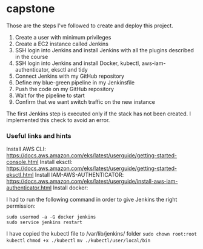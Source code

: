 # capstone

Those are the steps I've followed to create and deploy this project.

1. Create a user with minimum privileges
2. Create a EC2 instance called Jenkins
3. SSH login into Jenkins and install Jenkins with all the plugins described in the course
4. SSH login into Jenkins and install Docker, kubectl, aws-iam-authenticator, eksctl and tidy
5. Connect Jenkins with my GitHub repository
6. Define my blue-green pipeline in my Jenkinsfile
7. Push the code on my GitHub repository
8. Wait for the pipeline to start
9. Confirm that we want switch traffic on the new instance


The first Jenkins step is executed only if the stack has not been created. I implemented this check to avoid an error.

### Useful links and hints

Install AWS CLI: https://docs.aws.amazon.com/eks/latest/userguide/getting-started-console.html
Install eksctl: https://docs.aws.amazon.com/eks/latest/userguide/getting-started-eksctl.html
Install IAM-AWS-AUTHENTICATOR: https://docs.aws.amazon.com/eks/latest/userguide/install-aws-iam-authenticator.html
Install docker: 

I had to run the following command in order to give Jenkins the right permission:
```
sudo usermod -a -G docker jenkins
sudo service jenkins restart
```

I have copied the kubectl file to /var/lib/jenkins/ folder
`sudo chown root:root kubectl`
`chmod +x ./kubectl`
`mv ./kubectl/user/local/bin`
